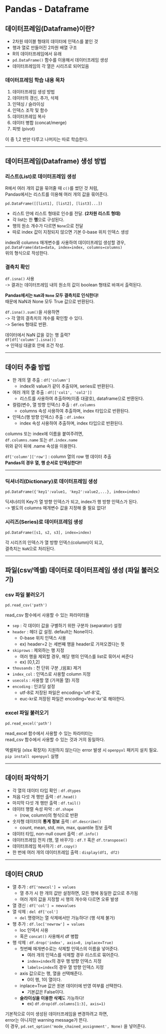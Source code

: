 # Pandas - Dataframe


## 데이터프레임(Dataframe)이란?  
- 2차원 테이블 형태의 데이터에 인덱스를 붙인 것
- 행과 열로 만들어진 2차원 배열 구조
- R의 데이터프레임에서 유래
- `pd.DataFrame()` 함수를 이용해서 데이터프레임 생성
- 데이터프레임의 각 열은 시리즈로 되어있음

### 데이터프레임 학습 내용 목차 
1. 데이터프레임 생성 방법
2. 데이터의 갱신, 추가, 삭제
3. 인덱싱 / 슬라이싱
4. 인덱스 조작 및 함수
5. 데이터프레임 복사
6. 데이터 병합 (concat/merge)
7. 피벗 (pivot)

이 중 1,2 번만 다루고 나머지는 따로 학습한다.  

---

## 데이터프레임(Dataframe) 생성 방법

### 리스트(List)로 데이터프레임 생성

R에서 여러 개의 값을 묶어줄 때 `c()`를 썼던 것 처럼,  
Pandas에서는 리스트를 이용해 여러 개의 값을 묶어준다.

`pd.DataFrame([[list1], [list2], [list3]...])`  

- 리스트 안에 리스트 형태로 인수를 전달. **(2차원 리스트 형태)**  
- 각 list는 한 **행**으로 구성된다.
- 행의 원소 개수가 다르면 `None`으로 전달
- 따로 index 값이 지정되지 않으면 기본 0-base 위치 인덱스 생성

index와 columns 매개변수를 사용하여 데이터프레임 생성할 경우,   
`pd.DataFrame(data=data, index=index, columns=columns)`  
위의 형식으로 작성한다. 

### 결측치 확인

`df.isna()` 사용   
-> 결과는 데이터프레임 내의 원소의 값이 boolean 형태로 바껴서 출력된다.  

**Pandas에서는 `NaN`과 `None` 모두 결측치로 인식한다!**  
때문에 NaN과 None 모두 True 값으로 반환된다.  

`df.isna().sum()`을 사용하면  
-> 각 열의 결측치의 개수를 확인할 수 있다.  
-> Series 형태로 반환.  

데이터에서 NaN 값을 갖는 행 출력?  
`df[df['column'].isna()]`  
-> 인덱싱 대괄호 안에 조건 작성.

---

## 데이터 추출 방법 

- 한 개의 열 추출 : `df['column']`
    - index와 value가 같이 추출되며, series로 반환된다.  
- 여러 개의 열 추출 : `df[['col1', 'col2']]`
    - 리스트를 사용하여 추출하며(이중 대괄호), dataframe으로 반환된다. 
- 컬럼(변수, 열 방향 인덱스) 추출 : `df.columns`
    - columns 속성 사용하여 추출하며, index 타입으로 반환된다.  
- 인덱스(행 방향 인덱스) 추출 : `df.index`
    - index 속성 사용하여 추출하며, index 타입으로 반환된다.  

columns 또는 index에 이름을 붙여주려면,  
`df.columns.name` 또는 `df.index.name`   
위와 같이 뒤에 .name 속성을 이용한다.   

`df['column']['row']` : column 열의 row 행 데이터 추출  
**Pandas의 경우 열, 행 순서로 인덱싱한다!!**

---

### 딕셔너리(Dictionary)로 데이터프레임 생성

`pd.DataFrame({'key1':value1, 'key2':value2,...}, index=index)`  

딕셔너리의 Key가 열 방향 인덱스가 되고, index가 행 방향 인덱스가 된다.  
-> 별도의 columns 매개변수 값을 지정해 줄 필요 없다!  

### 시리즈(Series)로 데이터프레임 생성  

`pd.DataFrame([s1, s2, s3], index=index)`  

각 시리즈의 인덱스가 열 방향 인덱스(column)이 되고,  
결측치는 `NaN`으로 처리된다.  

---

## 파일(csv/엑셀) 데이터로 데이터프레임 생성 (파일 불러오기)

### csv 파일 불러오기

`pd.read_csv('path')`   

read_csv 함수에서 사용할 수 있는 파라미터들
- `sep` : 각 데이터 값을 구별하기 위한 구분자 (separator) 설정
- `header` : 헤더 값 설정. default는 None이다.  
    - 0-base 위치 인덱스 사용
    - ex) header=2 는 세번째 행을 header로 가져오겠다는 뜻
- `skiprows` : 제외하는 행 지정
    - 여러 행을 제외할 경우, 해당 행의 인덱스를 list로 묶어서 써준다 
    - ex) [0,1,2]
- `thousands` : 천 단위 구분 ,(쉼표) 제거
- `index_col` : 인덱스로 사용할 column 지정
- `usecols` : 사용할 열 (가져올 열) 지정
- `encoding` : 인코딩 설정
    - utf-8로 저장된 파일은 encoding='utf-8'로,  
    - euc-kr로 저장된 파일은 encoding='euc-kr'로 해야한다.  

### excel 파일 불러오기 

`pd.read_excel('path')`  

read_excel 함수에서 사용할 수 있는 파라미터는  
read_csv 함수에서 사용할 수 있는 것과 거의 동일하다.  

엑셀파일 (xlsx 확장자) 지원하지 않는다는 error 발생 시 `openpyxl` 패키지 설치 필요.  
`pip install openpyxl` 실행

---

## 데이터 파악하기 

- 각 열의 데이터 타입 확인 : `df.dtypes`  
- 처음 다섯 개 행만 출력 : `df.head()`  
- 마지막 다섯 개 행만 출력 : `df.tail()`
- 데이터 행렬 속성 파악 : `df.shape`
    - (row, column)의 형식으로 반환
- 숫자형 데이터의 **통계 정보** 출력 : `df.describe()`
    - count, mean, std, min, max, quantile 정보 출력
- 데이터 타입, non-null count 출력 : `df.info()`
- 데이터프레임 전치 (행, 열 바꾸기) : `df.T` 혹은 `df.transpose()`
- 데이터프레임 복사하기 : `df.copy()`
- 한 번에 여러 개의 데이터프레임 출력 : `display(df1, df2)`

---

## 데이터 CRUD  

- 열 추가 : `df['newcol'] = values`
    - 열 추가 시 한 개의 값만 설정하면, 모든 행에 동일한 값으로 추가됨
    - 여러 개의 값을 지정할 시 행의 개수와 다르면 오류 발생
- 열 갱신 : `df['col'] = newvalues`
- 열 삭제 : `del df['col']`
    - `del` 명령어는 열 삭제에서만 가능하다! (행 삭제 불가)
- 행 추가 : `df.loc['newrow'] = values`
    - loc 인덱서 사용
    - 혹은 `concat()` 사용해서 df 병합
- 행 삭제 : `df.drop('index', axis=0, inplace=True)`
    - 첫번째 매개변수로는 삭제할 인덱스의 이름을 넣어준다.  
        - 여러 개의 인덱스를 삭제할 경우 리스트로 묶어준다.
        - `index=index`의 경우 행 방향 인덱스 지정
        - `labels=index`의 경우 열 방향 인덱스 지정
    - axis 값으로는 행, 열을 선택해준다. 
        - 0이 행, 1이 열이다.  
    - inplace=True 값은 원본 데이터에 반영 여부를 선택한다. 
        - 기본값은 False이다.  
    - **슬라이싱을 이용한 삭제**도 가능하다! 
        - ex) `df.drop(df.columns[1:3], axis=1)`

기본적으로 이미 생성된 데이터프레임을 변경하려고 하면,  
error는 아니지만 warning message가 뜬다.  
이 경우, `pd.set_option('mode_chained_assignment', None)` 을 넣어준다.  

